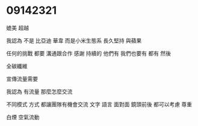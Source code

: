 # 09142321
媲美 超越

我認為 不是 比亞迪 華韋 而是小米生態系 長久堅持
與蘋果

任何的挑戰 
都要 溝通跟合作 感謝
持續的
他們有 我們也要有
都有 然後


全碳纖維

宣傳流量需要

我認為 有流量
那麼怎麼交流

不同模式 方式 都讓團隊有機會交流
文字 語言 面對面 鏡頭前後 都可以考慮 尊重

白煙 空氣流動

